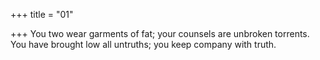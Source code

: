 +++
title = "01"

+++
You two wear garments of fat; your counsels are unbroken torrents. You have brought low all untruths; you keep company with truth.